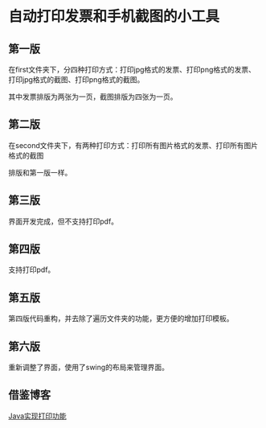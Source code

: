 # 自动打印发票和手机截图的小工具

## 第一版

在first文件夹下，分四种打印方式：打印jpg格式的发票、打印png格式的发票、打印jpg格式的截图、打印png格式的截图。

其中发票排版为两张为一页，截图排版为四张为一页。

## 第二版

在second文件夹下，有两种打印方式：打印所有图片格式的发票、打印所有图片格式的截图

排版和第一版一样。

## 第三版

界面开发完成，但不支持打印pdf。

## 第四版

支持打印pdf。

## 第五版

第四版代码重构，并去除了遍历文件夹的功能，更方便的增加打印模板。

## 第六版

重新调整了界面，使用了swing的布局来管理界面。


## 借鉴博客

[Java实现打印功能](https://www.cnblogs.com/gaopeng527/p/4357591.html)
